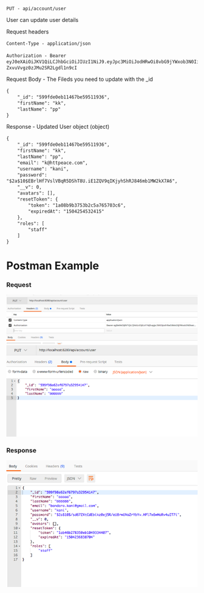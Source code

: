 `PUT - api/account/user`

User can update user details

Request headers

```
Content-Type - application/json

Authorization - Bearer eyJ0eXAiOiJKV1QiLCJhbGciOiJIUzI1NiJ9.eyJpc3MiOiJodHRwOi8vbG9jYWxob3N0Iiwic3ViIjoiNTk5ZmRlMGViMTE0NjdiZTU5NTExOTM2IiwiZXhwIjp7ImV4cGlyZSI6MTUwMzgyMjMwMX0sInR5cGUiOiJtZW1iZXIifQ.OdPB56LlgPdvpSmI-ZxvuVvgz0zJMu2SR2Lgdl1n9cI
```

Request Body - The Fileds you need to update with the _id

```
{
    "_id": "599fde0eb11467be59511936",
    "firstName": "kk",
    "lastName": "pp"
}
```

Response -  Updated User object (object)

```
{
    "_id": "599fde0eb11467be59511936",
    "firstName": "kk",
    "lastName": "pp",
    "email": "k@httpeace.com",
    "username": "kani",
    "password": "$2a$10$EBrlHf7VslVBqR5DShT8U.iE1ZQV9qIKjyhShRJ846mb1MW2kX7A6",
    "__v": 0,
    "avatars": [],
    "resetToken": {
        "token": "1a08b9b3753b2c5a765703c6",
        "expiredAt": "1504254532415"
    },
    "roles": [
        "staff"
    ]
}
```

# Postman Example

### Request 
![](images/accountUpdateUserRequestHeader.png?raw=true)
![](images/accountUpdateUserRequestBody.png?raw=true)

### Response
![](images/accountUpdateUserResponse.png?raw=true)